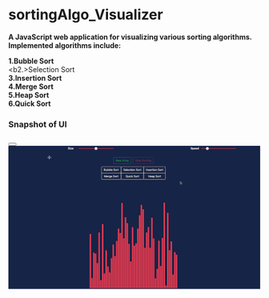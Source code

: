 # sortingAlgo_Visualizer

<b>A JavaScript web application for visualizing various sorting algorithms. Implemented algorithms include:</b>

<b>1.Bubble Sort</b><br>
<b2.>Selection Sort</b><br>
<b>3.Insertion Sort</b><br>
<b>4.Merge Sort</b><br>
<b>5.Heap Sort</b><br>
<b>6.Quick Sort</b><br>

<h3>Snapshot of UI</h3> 
<button type="button"><a></a></button> 
<img src = "https://github.com/shaili12/sortingAlgo_Visualizer/blob/master/preview/Screenshot%202022-11-15%20at%208.10.26%20PM.png">
